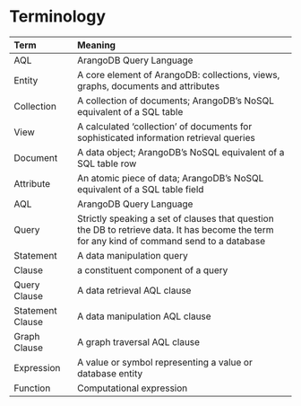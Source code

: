 # Terminology

| Term      | Meaning            |
| :------- | :------------------ |
| AQL     | ArangoDB Query Language |
| Entity | A core element of ArangoDB: collections, views, graphs, documents and attributes |
| Collection  | A collection of documents; ArangoDB’s NoSQL equivalent of a SQL table|
| View | A calculated ‘collection’ of documents for sophisticated information retrieval queries |
| Document | A data object; ArangoDB’s NoSQL equivalent of a SQL table row|
| Attribute | An atomic piece of data; ArangoDB’s NoSQL equivalent of a SQL table field|
| AQL     | ArangoDB Query Language |
| Query | Strictly speaking a set of clauses that question the DB to retrieve data. It has become the term for any kind of command send to a database|
| Statement | A data manipulation query|
| Clause | a constituent component of a query |
| Query Clause | A data retrieval AQL clause |
| Statement Clause | A data manipulation AQL clause |
| Graph Clause | A graph traversal AQL clause |
| Expression | A value or symbol representing  a value or database entity |
| Function| Computational expression |
